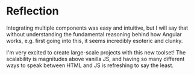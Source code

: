 # Reflection

Integrating multiple components was easy and intuitive, but I will say that without understanding the fundamental reasoning behind how Angular works, e.g. first going into this, it seems incredibly esoteric and clunky.

I'm very excited to create large-scale projects with this new toolset! The scalability is magnitudes above vanilla JS, and having so many different ways to speak between HTML and JS is refreshing to say the least.
